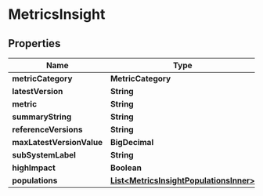 

# MetricsInsight


## Properties

| Name | Type | Description | Notes |
|------------ | ------------- | ------------- | -------------|
|**metricCategory** | **MetricCategory** |  |  [optional] |
|**latestVersion** | **String** |  |  [optional] |
|**metric** | **String** |  |  [optional] |
|**summaryString** | **String** |  |  [optional] |
|**referenceVersions** | **String** |  |  [optional] |
|**maxLatestVersionValue** | **BigDecimal** |  |  [optional] |
|**subSystemLabel** | **String** |  |  [optional] |
|**highImpact** | **Boolean** |  |  [optional] |
|**populations** | [**List&lt;MetricsInsightPopulationsInner&gt;**](MetricsInsightPopulationsInner.md) |  |  [optional] |



